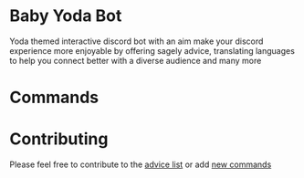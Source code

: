 # Baby Yoda Bot

Yoda themed interactive discord bot with an aim make your discord experience more enjoyable by offering sagely advice, translating languages to help you connect better with a diverse audience and many more

# Commands



# Contributing

Please feel free to contribute to the [advice list](https://github.com/arinze19/baby-yoda-bot/blob/main/assets/data.json) or add [new commands](https://github.com/arinze19/baby-yoda-bot/tree/main/commands)
